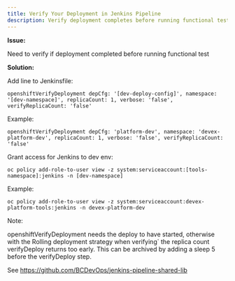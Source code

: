```yaml
---
title: Verify Your Deployment in Jenkins Pipeline
description: Verify deployment completes before running functional tests. 
---
```

**Issue:**

Need to verify if deployment completed before running functional test


**Solution:**

Add line to Jenkinsfile:
```
openshiftVerifyDeployment depCfg: '[dev-deploy-config]', namespace: '[dev-namespace]', replicaCount: 1, verbose: 'false', verifyReplicaCount: 'false'
```
Example:
```
openshiftVerifyDeployment depCfg: 'platform-dev', namespace: 'devex-platform-dev', replicaCount: 1, verbose: 'false', verifyReplicaCount: 'false'
```

Grant access for Jenkins to dev env:
```
oc policy add-role-to-user view -z system:serviceaccount:[tools-namespace]:jenkins -n [dev-namespace]
```
Example:
```
oc policy add-role-to-user view -z system:serviceaccount:devex-platform-tools:jenkins -n devex-platform-dev 
```

Note:  

openshiftVerifyDeployment needs the deploy to have started, otherwise with the Rolling deployment strategy when verifying` the replica count verifyDeploy returns too early. This can be archived by adding a sleep 5 before the verifyDeploy step.

See
https://github.com/BCDevOps/jenkins-pipeline-shared-lib


